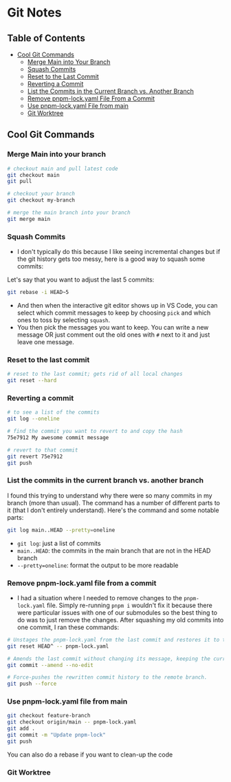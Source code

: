 
# Git Notes

## Table of Contents

- [Cool Git Commands](#cool-git-commands)
  - [Merge Main into Your Branch](#merge-main-into-your-branch)
  - [Squash Commits](#squash-commits)
  - [Reset to the Last Commit](#reset-to-the-last-commit)
  - [Reverting a Commit](#reverting-a-commit)
  - [List the Commits in the Current Branch vs. Another Branch](#list-the-commits-in-the-current-branch-vs-another-branch)
  - [Remove pnpm-lock.yaml File From a Commit](#remove-pnpm-lockyaml-file-from-a-commit)
  - [Use pnpm-lock.yaml File from main](#use-pnpm-lockyaml-file-from-main)
  - [Git Worktree](#git-worktree)

## Cool Git Commands

### Merge Main into your branch

```sh
# checkout main and pull latest code
git checkout main
git pull

# checkout your branch
git checkout my-branch

# merge the main branch into your branch
git merge main
```

### Squash Commits
- I don't typically do this because I like seeing incremental changes but if the git history gets too messy, 
here is a good way to squash some commits:

Let's say that you want to adjust the last 5 commits:

```sh
git rebase -i HEAD~5
```

- And then when the interactive git editor shows up in VS Code, you can select which commit messages to keep
by choosing `pick` and which ones to toss by selecting `squash`.
- You then pick the messages you want to keep. You can write a new message OR just comment out the old ones
with `#` next to it and just leave one message.

### Reset to the last commit
```sh
# reset to the last commit; gets rid of all local changes
git reset --hard
```

### Reverting a commit

```sh
# to see a list of the commits
git log --oneline

# find the commit you want to revert to and copy the hash
75e7912 My awesome commit message

# revert to that commit
git revert 75e7912
git push
```

### List the commits in the current branch vs. another branch

I found this trying to understand why there were so many commits in my branch (more than usual).
The command has a number of different parts to it (that I don't entirely understand). Here's the command and some notable parts:

```sh
git log main..HEAD --pretty=oneline
```

- `git log`: just a list of commits
- `main..HEAD`: the commits in the main branch that are not in the HEAD branch
- `--pretty=oneline`: format the output to be more readable

### Remove pnpm-lock.yaml file from a commit

- I had a situation where I needed to remove changes to the `pnpm-lock.yaml` file. Simply re-running `pnpm i`
wouldn't fix it because there were particular issues with one of our submodules so the best thing to do
was to just remove the changes. After squashing my old commits into one commit, I ran these commands:

```sh
# Unstages the pnpm-lock.yaml from the last commit and restores it to the state before that commit.
git reset HEAD^ -- pnpm-lock.yaml

# Amends the last commit without changing its message, keeping the current staged changes.
git commit --amend --no-edit

# Force-pushes the rewritten commit history to the remote branch.
git push --force
```

### Use pnpm-lock.yaml file from main

```sh
git checkout feature-branch
git checkout origin/main -- pnpm-lock.yaml
git add .
git commit -m "Update pnpm-lock"
git push
```

You can also do a rebase if you want to clean-up the code

### Git Worktree

